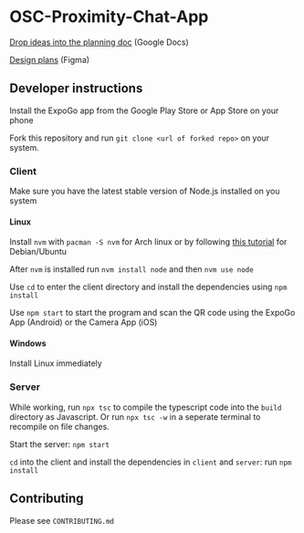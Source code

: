 # OSC-Proximity-Chat-App
[Drop ideas into the planning doc](https://docs.google.com/document/d/1fnZhzdzapjkcn7T2G9LytV6WGVBb7rkJRJlz3hdv6NY/edit?usp=sharing) (Google Docs)

[Design plans](https://www.figma.com/file/2mvddKeA4XMODdCidYkDid/Proximity-Chat-App) (Figma)

## Developer instructions

Install the ExpoGo app from the Google Play Store or App Store on your phone

Fork this repository and run `git clone <url of forked repo>` on your system.

### Client
Make sure you have the latest stable version of Node.js installed on you system
#### Linux
Install `nvm` with `pacman -S nvm` for Arch linux or by following [this tutorial](https://tecadmin.net/how-to-install-nvm-on-ubuntu-20-04/) for Debian/Ubuntu

After `nvm` is installed run `nvm install node` and then `nvm use node`

Use `cd` to enter the client directory and install the dependencies using `npm install`

Use `npm start` to start the program and scan the QR code using the ExpoGo App (Android) or the Camera App (iOS)

#### Windows
Install Linux immediately


### Server
While working, run `npx tsc` to compile the typescript code into the `build` directory as Javascript. Or run `npx tsc -w` in a seperate terminal to recompile on file changes.

Start the server: `npm start`

`cd` into the client and install the dependencies in `client` and `server`: run `npm install`

## Contributing

Please see `CONTRIBUTING.md`
